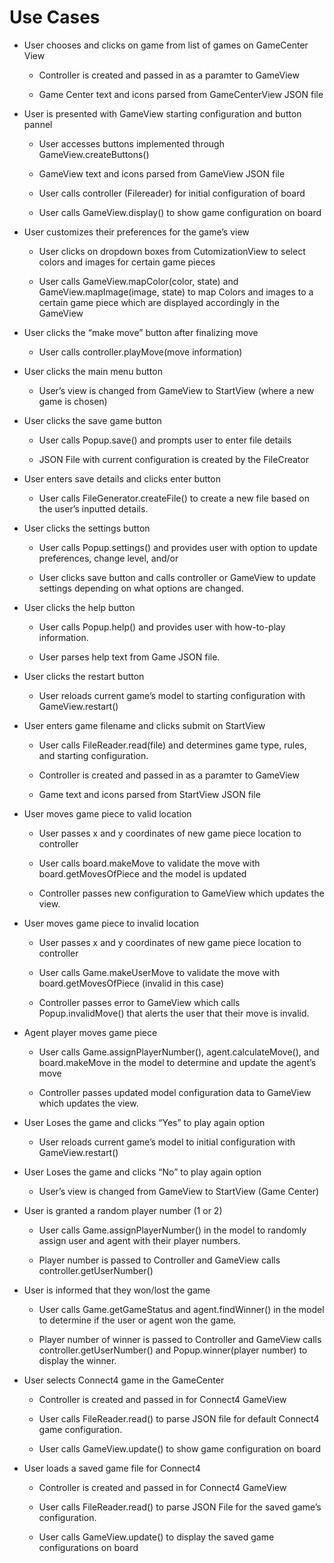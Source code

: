 Use Cases
====
* User chooses and clicks on game from list of games on GameCenter View

    - Controller is created and passed in as a paramter to GameView

    - Game Center text and icons parsed from GameCenterView JSON file

* User is presented with GameView starting configuration and button pannel

    - User accesses buttons implemented through GameView.createButtons() 

     - GameView text and icons parsed from GameView JSON file

     -  User calls controller (Filereader) for initial configuration of board 

    - User calls GameView.display() to show game configuration on board

* User customizes their preferences for the game’s view

    - User clicks on dropdown boxes from CutomizationView to select colors and images for certain game pieces

    -  User calls GameView.mapColor(color, state) and GameView.mapImage(image, state) to map Colors and images to a certain game piece which are displayed accordingly in the GameView

* User clicks the “make move” button after finalizing move

    -  User calls controller.playMove(move information)

* User clicks the main menu button

    -  User’s view is changed from GameView to StartView (where a new game is chosen)

* User clicks the save game button

    - User calls Popup.save() and prompts user to enter file details

    -  JSON File with current configuration is created by the FileCreator 

* User enters save details and clicks enter button

    -  User calls FileGenerator.createFile() to create a new file based on the user’s inputted details. 

* User clicks the settings button

    -  User calls Popup.settings() and provides user with option to update preferences, change level, and/or 
    
    -  User clicks save button and calls controller or GameView to update settings depending on what options are changed.  

*  User clicks the help button

    - User calls Popup.help() and provides user with how-to-play information.

    -   User parses help text from Game JSON file.

* User clicks the restart button

    -   User reloads current game’s model to starting configuration with GameView.restart()

*   User enters game filename and clicks submit on StartView

    -  User calls FileReader.read(file) and determines game type, rules, and starting configuration.

    - Controller is created and passed in as a paramter to GameView

    -  Game text and icons parsed from StartView JSON file

*   User moves game piece to valid location

    -    User passes x and y coordinates of new game piece location to controller

    - User calls board.makeMove to validate the move with board.getMovesOfPiece and the model is updated 

    - Controller passes new configuration to GameView which updates the view.

* User moves game piece to invalid location

    -    User passes x and y coordinates of new game piece location to controller

    -    User calls Game.makeUserMove to validate the move with board.getMovesOfPiece (invalid in this case)

    -   Controller passes error to GameView which calls Popup.invalidMove() that alerts the user that their move is invalid.

* Agent player moves game piece

    -    User calls Game.assignPlayerNumber(), agent.calculateMove(), and board.makeMove in the model to determine and update the agent’s move

    -    Controller passes updated model configuration data to GameView which updates the view.  

*   User Loses the game and clicks “Yes” to play again option

    -   User reloads current game’s model to initial configuration with GameView.restart()

*   User Loses the game and clicks “No” to play again option

    -   User’s view is changed from GameView to StartView (Game Center)

*   User is granted a random player number (1 or 2)

    -    User calls Game.assignPlayerNumber() in the model to randomly assign user and agent with their player numbers.

    -  Player number is passed to Controller and GameView calls controller.getUserNumber()

*   User is informed that they won/lost the game

    -    User calls Game.getGameStatus and agent.findWinner() in the model to determine if the user or agent won the game.

    -  Player number of winner is passed to Controller and GameView calls controller.getUserNumber() and Popup.winner(player number) to display the winner.

*   User selects Connect4 game in the GameCenter

    -   Controller is created and passed in for Connect4 GameView

    -  User calls FileReader.read() to parse JSON file for default Connect4 game configuration.

    -   User calls GameView.update() to show game configuration on board

*   User loads a saved game file for Connect4
    -   Controller is created and passed in for Connect4 GameView

    - User calls FileReader.read() to parse JSON File for the saved game’s configuration.

    - User calls GameView.update() to display the saved game configurations on board

    

